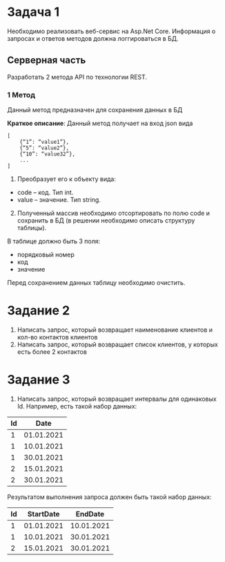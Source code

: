 # Задача 1
Необходимо реализовать веб-сервис на Asp.Net Core. Информация о запросах и ответов методов должна логгироваться в БД.

## Серверная часть
Разработать 2 метода API по технологии REST.

### 1 Метод
Данный метод предназначен для сохранения данных в БД

**Краткое описание**:
Данный метод получает на вход json вида
```
[
    {“1”: “value1”},
    {“5”: “value2”},
    {“10”: “value32”},
    ...
]
```
1. 	Преобразует его к объекту вида:
- code – код. Тип int.
- value – значение. Тип string.
2. Полученный массив необходимо отсортировать по полю code и сохранить в БД (в решении необходимо описать структуру таблицы).

В таблице должно быть 3 поля:
-  	порядковый номер
-  	код
-  	значение

Перед сохранением данных таблицу необходимо очистить.


# Задание 2
1. Написать запрос, который возвращает наименование клиентов и кол-во контактов клиентов
2. Написать запрос, который возвращает список клиентов, у которых есть более 2 контактов

# Задание 3
1. Написать запрос, который возвращает интервалы для одинаковых Id. Например, есть такой набор данных:

| Id | Date |
| ----------- | ----------- |
| 1 | 01.01.2021
| 1 | 10.01.2021
| 1 | 30.01.2021
| 2 | 15.01.2021
| 2 | 30.01.2021

Результатом выполнения запроса должен быть такой набор данных:


| Id | StartDate | EndDate
| ----------- | ----------- | ----------- |
| 1 | 01.01.2021 | 10.01.2021
| 1 | 10.01.2021 | 30.01.2021
| 2 | 15.01.2021 | 30.01.2021
